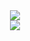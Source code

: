 <div align="center"><img src="https://github-readme-stats.vercel.app/api/top-langs/?username=alejandrocalleja&layout=compact&theme=dark&count_private=true&hide_border=true"></div>
<div align="center"><img src="https://github-readme-stats.vercel.app/api?username=alejandrocalleja&show_icons=true&theme=dark&count_private=true&hide_border=true"></div>


<!--
**alejandrocalleja/alejandrocalleja** is a ✨ _special_ ✨ repository because its `README.md` (this file) appears on your GitHub profile.

Here are some ideas to get you started:

- 🔭 I’m currently working on ...
- 🌱 I’m currently learning ...
- 👯 I’m looking to collaborate on ...
- 🤔 I’m looking for help with ...
- 💬 Ask me about ...
- 📫 How to reach me: ...
- 😄 Pronouns: ...
- ⚡ Fun fact: ...
-->
